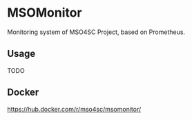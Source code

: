 # MSOMonitor

Monitoring system of MSO4SC Project, based on Prometheus.  

## Usage

TODO  

## Docker

https://hub.docker.com/r/mso4sc/msomonitor/  
